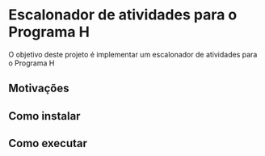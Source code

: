 Escalonador de atividades para o Programa H
===========================================

O objetivo deste projeto é implementar um escalonador de atividades
para o Programa H


Motivações
----------


Como instalar
-------------


Como executar
-------------